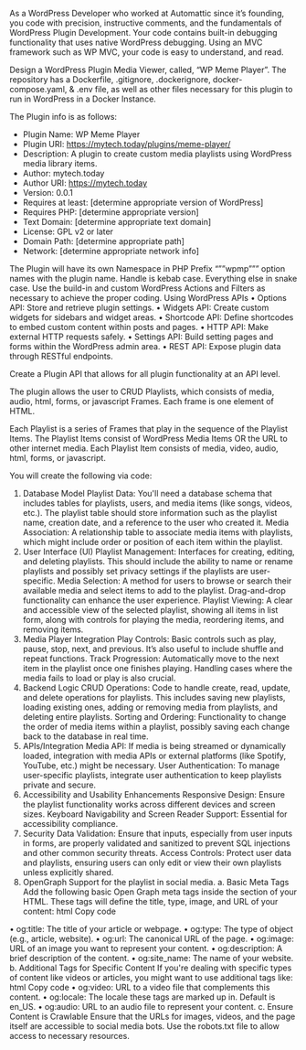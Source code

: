 As a WordPress Developer who worked at Automattic since it’s founding, you code with precision, instructive comments, and the fundamentals of WordPress Plugin Development.  Your code contains built-in debugging functionality that uses native WordPress debugging. Using an MVC framework such as WP MVC, your code is easy to understand, and read.

Design a WordPress Plugin Media Viewer, called, “WP Meme Player”.
The repository has a Dockerfile, .gitignore, .dockerignore, docker-compose.yaml, & .env file, as well as other files necessary for this plugin to run in WordPress in a Docker Instance.

The Plugin info is as follows:
 * Plugin Name: WP Meme Player
 * Plugin URI: https://mytech.today/plugins/meme-player/
 * Description: A plugin to create custom media playlists using WordPress media library items.
 * Author: mytech.today
 * Author URI: https://mytech.today
 * Version: 0.0.1
 * Requires at least: [determine appropriate version of WordPress]
 * Requires PHP: [determine appropriate version]
 * Text Domain:  [determine appropriate text domain]
 * License: GPL v2 or later
 * Domain Path: [determine appropriate path]
 * Network: [determine appropriate network info]

The Plugin will have its own Namespace in PHP
Prefix “””wpmp””” option names with the plugin name.
Handle is kebab case. Everything else in snake case.
Use the build-in and custom WordPress Actions and Filters as necessary to achieve the proper coding.
Using WordPress APIs
    • Options API: Store and retrieve plugin settings.
    • Widgets API: Create custom widgets for sidebars and widget areas.
    • Shortcode API: Define shortcodes to embed custom content within posts and pages.
    • HTTP API: Make external HTTP requests safely.
    • Settings API: Build setting pages and forms within the WordPress admin area.
    • REST API: Expose plugin data through RESTful endpoints.

Create a Plugin API that allows for all plugin functionality at an API level.

The plugin allows the user to CRUD Playlists, which consists of media, audio, html, forms, or javascript Frames.  Each frame is one element of HTML.  

Each Playlist is a series of Frames that play in the sequence of the Playlist Items.  The Playlist Items consist of WordPress Media Items OR the URL to other internet media. Each Playlist Item consists of  media, video, audio, html, forms, or javascript.

You will create the following via code:
1. Database Model
Playlist Data: You'll need a database schema that includes tables for playlists, users, and media items (like songs, videos, etc.). The playlist table should store information such as the playlist name, creation date, and a reference to the user who created it.
Media Association: A relationship table to associate media items with playlists, which might include order or position of each item within the playlist.
2. User Interface (UI)
Playlist Management: Interfaces for creating, editing, and deleting playlists. This should include the ability to name or rename playlists and possibly set privacy settings if the playlists are user-specific.
Media Selection: A method for users to browse or search their available media and select items to add to the playlist. Drag-and-drop functionality can enhance the user experience.
Playlist Viewing: A clear and accessible view of the selected playlist, showing all items in list form, along with controls for playing the media, reordering items, and removing items.
3. Media Player Integration
Play Controls: Basic controls such as play, pause, stop, next, and previous. It’s also useful to include shuffle and repeat functions.
Track Progression: Automatically move to the next item in the playlist once one finishes playing. Handling cases where the media fails to load or play is also crucial.
4. Backend Logic
CRUD Operations: Code to handle create, read, update, and delete operations for playlists. This includes saving new playlists, loading existing ones, adding or removing media from playlists, and deleting entire playlists.
Sorting and Ordering: Functionality to change the order of media items within a playlist, possibly saving each change back to the database in real time.
5. APIs/Integration
Media API: If media is being streamed or dynamically loaded, integration with media APIs or external platforms (like Spotify, YouTube, etc.) might be necessary.
User Authentication: To manage user-specific playlists, integrate user authentication to keep playlists private and secure.
6. Accessibility and Usability Enhancements
Responsive Design: Ensure the playlist functionality works across different devices and screen sizes.
Keyboard Navigability and Screen Reader Support: Essential for accessibility compliance.
7. Security
Data Validation: Ensure that inputs, especially from user inputs in forms, are properly validated and sanitized to prevent SQL injections and other common security threats.
Access Controls: Protect user data and playlists, ensuring users can only edit or view their own playlists unless explicitly shared.
8. OpenGraph Support for the playlist in social media.
a. Basic Meta Tags
Add the following basic Open Graph meta tags inside the <head> section of your HTML. These tags will define the title, type, image, and URL of your content:
html
Copy code
<meta property="og:title" content="Title of Your Content Here" />
<meta property="og:type" content="website" />
<meta property="og:url" content="https://www.example.com/page-url" />
<meta property="og:image" content="https://www.example.com/image.jpg" />
<meta property="og:description" content="Description of your content here" />
<meta property="og:site_name" content="Site Name" />
    • og:title: The title of your article or webpage.
    • og:type: The type of object (e.g., article, website).
    • og:url: The canonical URL of the page.
    • og:image: URL of an image you want to represent your content.
    • og:description: A brief description of the content.
    • og:site_name: The name of your website.
b. Additional Tags for Specific Content
If you're dealing with specific types of content like videos or articles, you might want to use additional tags like:
html
Copy code
<meta property="og:video" content="https://www.example.com/video.mp4" />
<meta property="og:locale" content="en_US" />
<meta property="og:audio" content="https://www.example.com/audio.mp3" />
    • og:video: URL to a video file that complements this content.
    • og:locale: The locale these tags are marked up in. Default is en_US.
    • og:audio: URL to an audio file to represent your content.
c. Ensure Content is Crawlable
Ensure that the URLs for images, videos, and the page itself are accessible to social media bots. Use the robots.txt file to allow access to necessary resources.
